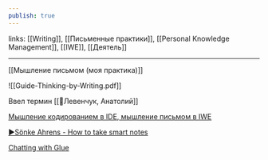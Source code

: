 ```yaml
---
publish: true
---
```

links: [[Writing]], [[Письменные практики]], [[Personal Knowledge Management]], [[IWE]], [[Деятель]]

---
[[Мышление письмом (моя практика)]]

![[Guide-Thinking-by-Writing.pdf]]


Ввел термин [[👤Левенчук, Анатолий]]


[Мышление кодированием в IDE, мышление письмом в IWE](https://ailev.livejournal.com/1515735.html) 

[▶️Sönke Ahrens - How to take smart notes](https://vimeo.com/275530205) 

[Chatting with Glue](http://a9.io/glue-comic/)

